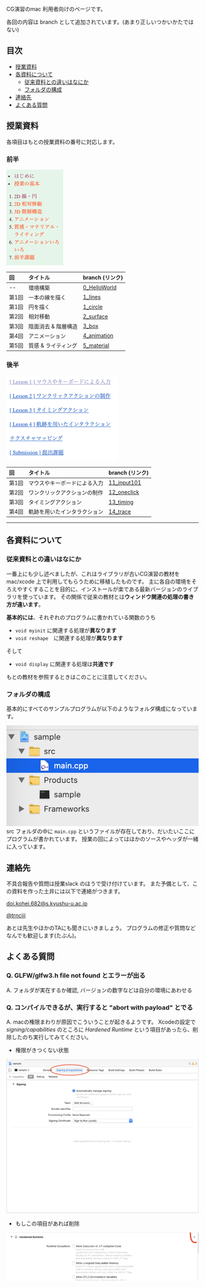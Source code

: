 CG演習のmac 利用者向けのページです。

各回の内容は branch として追加されています。(あまり正しいつかいかたではない)

## 目次
* [授業資料](#授業資料)
* [各資料について](#各資料について)
  * [従来資料との違いはなにか](#従来資料との違いはなにか)
  * [フォルダの構成](#フォルダの構成)
* [連絡先](#連絡先)
* [よくある質問](#よくある質問)  

## 授業資料
各項目はもとの授業資料の番号に対応します。

### 前半

![](docs/list_0.png)

|回|タイトル|branch (リンク)|
|:-|:-|:-|
|--|環境構築			|[0_HelloWorld](https://github.com/trnciii/cge2020mac/tree/0_HelloWorld)|
|第1回|一本の線を描く		|[1_lines](https://github.com/trnciii/cge2020mac/tree/1_lines)|
|第1回|円を描く			|[1_circle](https://github.com/trnciii/cge2020mac/tree/1_circle)|
|第2回|相対移動			|[2_surface](https://github.com/trnciii/cge2020mac/tree/2_surface)|
|第3回|陰面消去 & 階層構造	|[3_box](https://github.com/trnciii/cge2020mac/tree/3_box)|
|第4回|アニメーション		|[4_animation](https://github.com/trnciii/cge2020mac/tree/4_animation)|
|第5回|質感 & ライティング  |[5_material](https://github.com/trnciii/cge2020mac/tree/5_material)|

### 後半

![](docs/list_1.png)

|回|タイトル|branch (リンク)|
|:-|:-|:-|
|第1回|マウスやキーボードによる入力|[11_input101](https://github.com/trnciii/cge2020mac/tree/11_input101)|
|第2回|ワンクリックアクションの制作|[12_oneclick](https://github.com/trnciii/cge2020mac/tree/12_oneclick)|
|第3回|タイミングアクション|[13_timing](https://github.com/trnciii/cge2020mac/tree/13_timing)|
|第4回|軌跡を用いたインタラクション|[14_trace](https://github.com/trnciii/cge2020mac/tree/14_trace)|

---

## 各資料について
### 従来資料との違いはなにか
一番上にも少し述べましたが、これはライブラリが古いCG演習の教材をmac/xcode 上で利用してもらうために移植したものです。
主に各自の環境をそろえやすくすることを目的に、インストールが楽である最新バージョンのライブラリを使っています。
その関係で従来の教材とは**ウィンドウ関連の処理の書き方が違います**。

**基本的には**、それぞれのプログラムに書かれている関数のうち

* `void myinit` に関連する処理が**異なります**
* `void reshape`　に関連する処理が**異なります**

そして

* `void display` に関連する処理は**共通です**

もとの教材を参照するときはこのことに注意してください。

### フォルダの構成
基本的にすべてのサンプルプログラムが以下のようなフォルダ構成になっています。

![](docs/outline_src.png)<br>
src フォルダの中に `main.cpp` というファイルが存在しており、だいたいここにプログラムが書かれています。
授業の回によってはほかのソースやヘッダが一緒に入っています。


## 連絡先

不具合報告や質問は授業slack のほうで受け付けています。
また予備として、この資料を作った土井には以下で連絡がつきます。

doi.kohei.682@s.kyushu-u.ac.jp

[@trnciii](https://twitter.com/trnciii)

あとは先生やほかのTAにも聞きにいきましょう。
プログラムの修正や質問などなんでも歓迎します(たぶん)。


## よくある質問

### Q. GLFW/glfw3.h file not found とエラーが出る
A. フォルダが実在するか確認, バージョンの数字などは自分の環境にあわせる

### Q. コンパイルできるが、実行すると "abort with payload" とでる
A. macの権限まわりが原因でこういうことが起きるようです。
Xcodeの設定で *signing/capabilities* のところに *Hardened Runtime* という項目があったら、削除したのち実行してみてください。

* 権限がきつくない状態

<img src="docs/sig-cap.png" width="750">

* もしこの項目があれば削除

<img src="docs/runtime.png" width="750">



